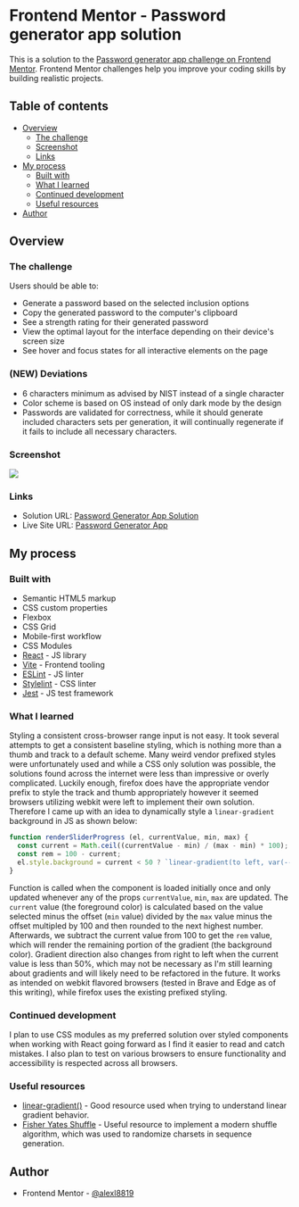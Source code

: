 # Frontend Mentor - Password generator app solution

This is a solution to the [Password generator app challenge on Frontend Mentor](https://www.frontendmentor.io/challenges/password-generator-app-Mr8CLycqjh). Frontend Mentor challenges help you improve your coding skills by building realistic projects. 

## Table of contents

- [Overview](#overview)
  - [The challenge](#the-challenge)
  - [Screenshot](#screenshot)
  - [Links](#links)
- [My process](#my-process)
  - [Built with](#built-with)
  - [What I learned](#what-i-learned)
  - [Continued development](#continued-development)
  - [Useful resources](#useful-resources)
- [Author](#author)

## Overview

### The challenge

Users should be able to:

- Generate a password based on the selected inclusion options
- Copy the generated password to the computer's clipboard
- See a strength rating for their generated password
- View the optimal layout for the interface depending on their device's screen size
- See hover and focus states for all interactive elements on the page

### (NEW) Deviations

- 6 characters minimum as advised by NIST instead of a single character
- Color scheme is based on OS instead of only dark mode by the design
- Passwords are validated for correctness, while it should generate included characters sets per generation, it will continually regenerate
if it fails to include all necessary characters.

### Screenshot

![](./screenshot.jpg)

### Links

- Solution URL: [Password Generator App Solution](https://www.frontendmentor.io/solutions/password-generator-app-kmHbIAQjUw)
- Live Site URL: [Password Generator App](https://alexl8819.github.io/password-generator-app/)

## My process

### Built with

- Semantic HTML5 markup
- CSS custom properties
- Flexbox
- CSS Grid
- Mobile-first workflow
- CSS Modules
- [React](https://reactjs.org/) - JS library
- [Vite](https://vitejs.dev) - Frontend tooling
- [ESLint](https://eslint.org) - JS linter
- [Stylelint](https://stylelint.io) - CSS linter
- [Jest](https://jestjs.io) - JS test framework

### What I learned

Styling a consistent cross-browser range input is not easy. It took several attempts to get a consistent baseline styling, which is nothing more than a thumb and track to a default scheme. Many weird vendor prefixed styles were unfortunately used and while a CSS only solution was possible, the solutions found across the internet were less than impressive or overly complicated. Luckily enough, firefox does have the appropriate vendor prefix to style the track and thumb appropriately however it seemed browsers utilizing webkit were left to implement their own solution. Therefore I came up with an idea to dynamically style a `linear-gradient` background in JS as shown below:

```js
function renderSliderProgress (el, currentValue, min, max) {
  const current = Math.ceil((currentValue - min) / (max - min) * 100);
  const rem = 100 - current;
  el.style.background = current < 50 ? `linear-gradient(to left, var(--black) ${current}% ${rem}%, var(--lime-green) ${rem}%)` : `linear-gradient(to right, var(--lime-green) ${current}% ${rem}%, var(--black) ${rem}%)`;
}
```

Function is called when the component is loaded initially once and only updated whenever any of the props `currentValue`, `min`, `max` are updated. The `current` value (the foreground color) is calculated based on the value selected minus the offset (`min` value) divided by the `max` value minus the offset multipled by 100 and then rounded to the next highest number. Afterwards, we subtract the current value from 100 to get the `rem` value, which will render the remaining portion of the gradient (the background color). Gradient direction also changes from right to left when the current value is less than 50%, which may not be necessary as I'm still learning about gradients and will likely need to be refactored in the future. It works as intended on webkit flavored browsers (tested in Brave and Edge as of this writing), while firefox uses the existing prefixed styling.

### Continued development

I plan to use CSS modules as my preferred solution over styled components when working with React going forward as I find it easier to read and catch mistakes. I also plan to test on various browsers to ensure functionality and accessibility is respected across all browsers.

### Useful resources

- [linear-gradient()](https://developer.mozilla.org/en-US/docs/Web/CSS/gradient/linear-gradient) - Good resource used when trying to understand linear gradient behavior.
- [Fisher Yates Shuffle](https://en.wikipedia.org/wiki/Fisher%E2%80%93Yates_shuffle#The_modern_algorithm) - Useful resource to implement a modern shuffle algorithm, which was used to randomize charsets in sequence generation.

## Author

- Frontend Mentor - [@alexl8819](https://www.frontendmentor.io/profile/alexl8819)

